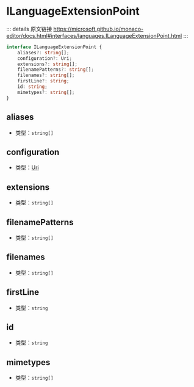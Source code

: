 # ILanguageExtensionPoint
        
::: details 原文链接
https://microsoft.github.io/monaco-editor/docs.html#interfaces/languages.ILanguageExtensionPoint.html
:::

```ts
interface ILanguageExtensionPoint {
    aliases?: string[];
    configuration?: Uri;
    extensions?: string[];
    filenamePatterns?: string[];
    filenames?: string[];
    firstLine?: string;
    id: string;
    mimetypes?: string[];
}
```

## aliases
- 类型：`string[]`
## configuration
- 类型：[Uri](/api/Uri.md)
## extensions
- 类型：`string[]`
## filenamePatterns
- 类型：`string[]`
## filenames
- 类型：`string[]`
## firstLine
- 类型：`string`
## id
- 类型：`string`
## mimetypes
- 类型：`string[]`